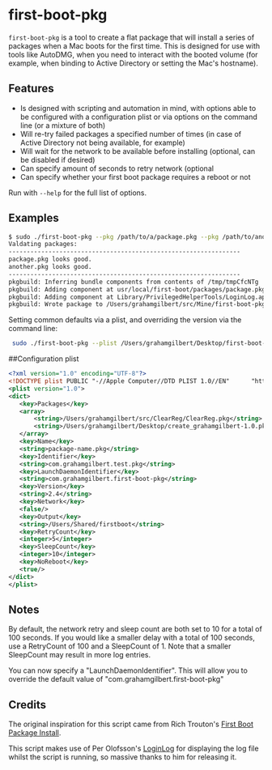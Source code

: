# first-boot-pkg
``first-boot-pkg`` is a tool to create a flat package that will install a series of packages when a Mac boots for the first time. This is designed for use with tools like AutoDMG, when you need to interact with the booted volume (for example, when binding to Active Directory or setting the Mac's hostname).

## Features

- Is designed with scripting and automation in mind, with options able to be configured with a configuration plist or via options on the command line (or a mixture of both)
- Will re-try failed packages a specified number of times (in case of Active Directory not being available, for example)
- Will wait for the network to be available before installing (optional, can be disabled if desired)
- Can specify amount of seconds to retry network (optional
- Can specify whether your first boot package requires a reboot or not

Run with ``--help`` for the full list of options.

## Examples

```bash
$ sudo ./first-boot-pkg --pkg /path/to/a/package.pkg --pkg /path/to/another.pkg
Valdating packages:
----------------------------------------------------------------
package.pkg looks good.
another.pkg looks good.
----------------------------------------------------------------
pkgbuild: Inferring bundle components from contents of /tmp/tmpCfcNTg
pkgbuild: Adding component at usr/local/first-boot/packages/package.pkg
pkgbuild: Adding component at Library/PrivilegedHelperTools/LoginLog.app
pkgbuild: Wrote package to /Users/grahamgilbert/src/Mine/first-boot-pkg/first-boot.pkg
```

Setting common defaults via a plist, and overriding the version via the command line:

```bash
 sudo ./first-boot-pkg --plist /Users/grahamgilbert/Desktop/first-boot-config.plist --version 2.3
 ```

##Configuration plist

 ```xml
<?xml version="1.0" encoding="UTF-8"?>
<!DOCTYPE plist PUBLIC "-//Apple Computer//DTD PLIST 1.0//EN"      "http://www.apple.com/DTDs/PropertyList-1.0.dtd">
<plist version="1.0">
<dict>
    <key>Packages</key>
    <array>
        <string>/Users/grahamgilbert/src/ClearReg/ClearReg.pkg</string>
        <string>/Users/grahamgilbert/Desktop/create_grahamgilbert-1.0.pkg</string>
    </array>
    <key>Name</key>
    <string>package-name.pkg</string>
    <key>Identifier</key>
    <string>com.grahamgilbert.test.pkg</string>
    <key>LaunchDaemonIdentifier</key>
    <string>com.grahamgilbert.first-boot-pkg</string>
    <key>Version</key>
    <string>2.4</string>
    <key>Network</key>
    <false/>
    <key>Output</key>
    <string>/Users/Shared/firstboot</string>
    <key>RetryCount</key>
    <integer>5</integer>
    <key>SleepCount</key>
    <integer>10</integer>
    <key>NoReboot</key>
    <true/>
</dict>
</plist>
```

## Notes

By default, the network retry and sleep count are both set to 10 for a total of 100 seconds. If you would like a smaller delay with a total of 100 seconds, use a RetryCount of 100 and a SleepCount of 1. Note that a smaller SleepCount may result in more log entries.

You can now specify a "LaunchDaemonIdentifier". This will allow you to override the default value of "com.grahamgilbert.first-boot-pkg"

## Credits

The original inspiration for this script came from Rich Trouton's [First Boot Package Install](https://github.com/rtrouton/First-Boot-Package-Install).

This script makes use of Per Olofsson's [LoginLog](https://github.com/MagerValp/LoginLog) for displaying the log file whilst the script is running, so massive thanks to him for releasing it.
